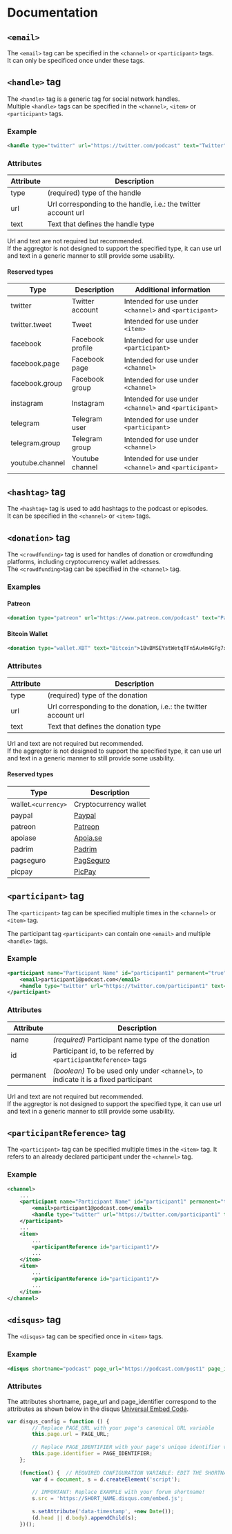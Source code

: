 # Documentation

## `<email>`

The `<email>` tag can be specified in the `<channel>` or `<participant>` tags.  
It can only be specificed once under these tags.

## `<handle>` tag

The `<handle>` tag is a generic tag for social network handles.  
Multiple `<handle>` tags can be specified in the `<channel>`, `<item>` 
or `<participant>` tags.

### Example

```xml
<handle type="twitter" url="https://twitter.com/podcast" text="Twitter">podcast</handle>
```

### Attributes

| Attribute | Description                                                    |
|-----------|----------------------------------------------------------------|
| type      | (required) type of the handle                                  |
| url       | Url corresponding to the handle, i.e.: the twitter account url |
| text      | Text that defines the handle type                              |

Url and text are not required but recommended.  
If the aggregtor is not designed to support the specified type, it can use url and text
in a generic manner to still provide some usability.

#### Reserved types

| Type               | Description          | Additional information                                  |
|--------------------|----------------------|---------------------------------------------------------|
| twitter            | Twitter account      | Intended for use under `<channel>` and `<participant>`  |
| twitter.tweet      | Tweet                | Intended for use under `<item>`                         |
| facebook           | Facebook profile     | Intended for use under `<participant>`                  |
| facebook.page      | Facebook page        | Intended for use under `<channel>`                      |
| facebook.group     | Facebook group       | Intended for use under `<channel>`                      |
| instagram          | Instagram            | Intended for use under `<channel>` and `<participant>`  |
| telegram           | Telegram user        | Intended for use under `<participant>`                  |
| telegram.group     | Telegram group       | Intended for use under `<channel>`                      |
| youtube.channel    | Youtube channel      | Intended for use under `<channel>` and `<participant>`  |

## `<hashtag>` tag

The `<hashtag>` tag is used to add hashtags to the podcast or episodes.  
It can be specified in the `<channel>` or `<item>` tags.

## `<donation>` tag

The `<crowdfunding>` tag is used for handles of donation or crowdfunding platforms, including
cryptocurrency wallet addresses.  
The `<crowdfunding>`tag can be specified in the `<channel>` tag.

### Examples

#### Patreon

```xml
<donation type="patreon" url="https://www.patreon.com/podcast" text="Patreon">podcast</donation>
```

#### Bitcoin Wallet

```xml
<donation type="wallet.XBT" text="Bitcoin">1BvBMSEYstWetqTFn5Au4m4GFg7xJaNVN2</donation>
```

### Attributes

| Attribute | Description                                                      |
|-----------|------------------------------------------------------------------|
| type      | (required) type of the donation                                  |
| url       | Url corresponding to the donation, i.e.: the twitter account url |
| text      | Text that defines the donation type                              |

Url and text are not required but recommended.  
If the aggregtor is not designed to support the specified type, it can use url and text
in a generic manner to still provide some usability.

#### Reserved types

| Type               | Description                                             |
|--------------------|---------------------------------------------------------|
| wallet.`<currency>`| Cryptocurrency wallet                                   |
| paypal             | [Paypal](https://paypal.com)                            |
| patreon            | [Patreon](https://patreon.com)                          |
| apoiase            | [Apoia.se](https://apoia.se)                            |
| padrim             | [Padrim](https://www.padrim.com.br)                     |
| pagseguro          | [PagSeguro](https://pagseguro.com.br)                   |
| picpay             | [PicPay](https://www.picpay.com)                        |

## `<participant>` tag

The `<participant>` tag can be specified multiple times in 
the `<channel>` or `<item>` tag.

The participant tag `<participant>` can contain one `<email>` and multiple `<handle>` tags.

### Example

```xml
<participant name="Participant Name" id="participant1" permanent="true">
	<email>participant1@podcast.com</email>
	<handle type="twitter" url="https://twitter.com/participant1" text="Twitter">participant1</handle>
</participant>
```

### Attributes

| Attribute | Description                                                      |
|-----------|------------------------------------------------------------------|
| name      | _(required)_ Participant name type of the donation               |
| id        | Participant id, to be referred by `<participantReference>` tags  |
| permanent | _(boolean)_ To be used only under `<channel>`, to indicate it is a fixed participant |

Url and text are not required but recommended.  
If the aggregtor is not designed to support the specified type, it can use url and text
in a generic manner to still provide some usability.

## `<participantReference>` tag

The `<participant>` tag can be specified multiple times in the `<item>` tag.
It refers to an already declared participant under the `<channel>` tag.

### Example

```xml
<channel>
	...
	<participant name="Participant Name" id="participant1" permanent="true">
		<email>participant1@podcast.com</email>
		<handle type="twitter" url="https://twitter.com/participant1" text="Twitter">participant1</handle>
	</participant>
	...
	<item>
		...
		<participantReference id="participant1"/>
		...
	</item>
	<item>
		...
		<participantReference id="participant1"/>
		...
	</item>
</channel>
```

## `<disqus>` tag

The `<disqus>` tag can be specified once in `<item>` tags.

### Example

```xml
<disqus shortname="podcast" page_url="https://podcast.com/post1" page_identifier="post1id"/>
```

### Attributes

The attributes shortname, page_url and page_identifier correspond to the attributes as shown below in the
disqus [Universal Embed Code](https://help.disqus.com/customer/portal/articles/472097-universal-embed-code).

```javascript
var disqus_config = function () {
        // Replace PAGE_URL with your page's canonical URL variable
        this.page.url = PAGE_URL;  
        
        // Replace PAGE_IDENTIFIER with your page's unique identifier variable
        this.page.identifier = PAGE_IDENTIFIER; 
    };
    
    (function() {  // REQUIRED CONFIGURATION VARIABLE: EDIT THE SHORTNAME BELOW
        var d = document, s = d.createElement('script');
        
        // IMPORTANT: Replace EXAMPLE with your forum shortname!
        s.src = 'https://SHORT_NAME.disqus.com/embed.js';
        
        s.setAttribute('data-timestamp', +new Date());
        (d.head || d.body).appendChild(s);
    })();
```